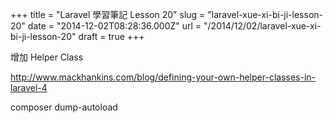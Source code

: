 +++
title = "Laravel 學習筆記 Lesson 20"
slug = "laravel-xue-xi-bi-ji-lesson-20"
date = "2014-12-02T08:28:36.000Z"
url = "/2014/12/02/laravel-xue-xi-bi-ji-lesson-20"
draft = true
+++

增加 Helper Class

http://www.mackhankins.com/blog/defining-your-own-helper-classes-in-laravel-4

composer dump-autoload